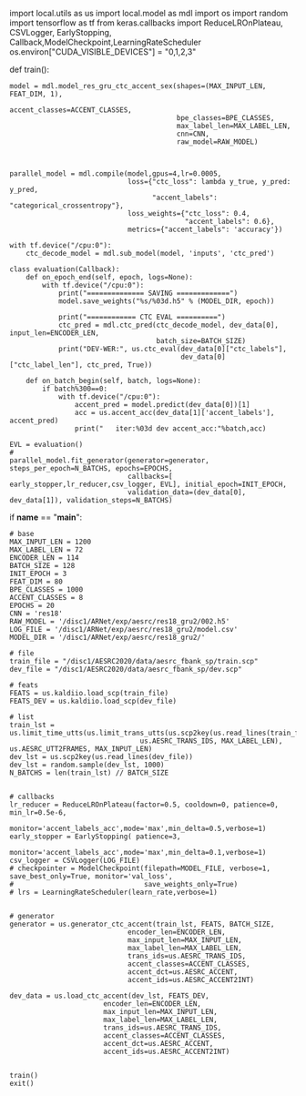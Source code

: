 import local.utils as us
import local.model as mdl
import os
import random
import tensorflow as tf
from keras.callbacks import ReduceLROnPlateau, CSVLogger, EarlyStopping, Callback,ModelCheckpoint,LearningRateScheduler
os.environ["CUDA_VISIBLE_DEVICES"] = "0,1,2,3"



def train():

    model = mdl.model_res_gru_ctc_accent_sex(shapes=(MAX_INPUT_LEN, FEAT_DIM, 1),
                                             accent_classes=ACCENT_CLASSES,
                                             bpe_classes=BPE_CLASSES,
                                             max_label_len=MAX_LABEL_LEN,
                                             cnn=CNN,
                                             raw_model=RAW_MODEL)



    parallel_model = mdl.compile(model,gpus=4,lr=0.0005,
                                 loss={"ctc_loss": lambda y_true, y_pred: y_pred,
                                       "accent_labels": "categorical_crossentropy"},
                                 loss_weights={"ctc_loss": 0.4,
                                               "accent_labels": 0.6},
                                 metrics={"accent_labels": 'accuracy'})

    with tf.device("/cpu:0"):
        ctc_decode_model = mdl.sub_model(model, 'inputs', 'ctc_pred')

    class evaluation(Callback):
        def on_epoch_end(self, epoch, logs=None):
            with tf.device("/cpu:0"):
                print("============== SAVING =============")
                model.save_weights("%s/%03d.h5" % (MODEL_DIR, epoch))

                print("============ CTC EVAL ==========")
                ctc_pred = mdl.ctc_pred(ctc_decode_model, dev_data[0], input_len=ENCODER_LEN,
                                        batch_size=BATCH_SIZE)
                print("DEV-WER:", us.ctc_eval(dev_data[0]["ctc_labels"],
                                              dev_data[0]["ctc_label_len"], ctc_pred, True))

        def on_batch_begin(self, batch, logs=None):
            if batch%300==0:
                with tf.device("/cpu:0"):
                    accent_pred = model.predict(dev_data[0])[1]
                    acc = us.accent_acc(dev_data[1]['accent_labels'], accent_pred)
                    print("   iter:%03d dev accent_acc:"%batch,acc)

    EVL = evaluation()
    #
    parallel_model.fit_generator(generator=generator, steps_per_epoch=N_BATCHS, epochs=EPOCHS,
                                 callbacks=[ early_stopper,lr_reducer,csv_logger, EVL], initial_epoch=INIT_EPOCH,
                                 validation_data=(dev_data[0], dev_data[1]), validation_steps=N_BATCHS)



if __name__ == "__main__":

    # base
    MAX_INPUT_LEN = 1200
    MAX_LABEL_LEN = 72
    ENCODER_LEN = 114
    BATCH_SIZE = 128
    INIT_EPOCH = 3
    FEAT_DIM = 80
    BPE_CLASSES = 1000
    ACCENT_CLASSES = 8
    EPOCHS = 20
    CNN = 'res18'
    RAW_MODEL = '/disc1/ARNet/exp/aesrc/res18_gru2/002.h5'
    LOG_FILE = '/disc1/ARNet/exp/aesrc/res18_gru2/model.csv'
    MODEL_DIR = '/disc1/ARNet/exp/aesrc/res18_gru2/'

    # file
    train_file = "/disc1/AESRC2020/data/aesrc_fbank_sp/train.scp"
    dev_file = "/disc1/AESRC2020/data/aesrc_fbank_sp/dev.scp"

    # feats
    FEATS = us.kaldiio.load_scp(train_file)
    FEATS_DEV = us.kaldiio.load_scp(dev_file)

    # list
    train_lst = us.limit_time_utts(us.limit_trans_utts(us.scp2key(us.read_lines(train_file)),
                                    us.AESRC_TRANS_IDS, MAX_LABEL_LEN), us.AESRC_UTT2FRAMES, MAX_INPUT_LEN)
    dev_lst = us.scp2key(us.read_lines(dev_file))
    dev_lst = random.sample(dev_lst, 1000)
    N_BATCHS = len(train_lst) // BATCH_SIZE


    # callbacks
    lr_reducer = ReduceLROnPlateau(factor=0.5, cooldown=0, patience=0, min_lr=0.5e-6,
                                   monitor='accent_labels_acc',mode='max',min_delta=0.5,verbose=1)
    early_stopper = EarlyStopping( patience=3,
                                   monitor='accent_labels_acc',mode='max',min_delta=0.1,verbose=1)
    csv_logger = CSVLogger(LOG_FILE)
    # checkpointer = ModelCheckpoint(filepath=MODEL_FILE, verbose=1, save_best_only=True, monitor='val_loss',
    #                                save_weights_only=True)
    # lrs = LearningRateScheduler(learn_rate,verbose=1)


    # generator
    generator = us.generator_ctc_accent(train_lst, FEATS, BATCH_SIZE,
                                 encoder_len=ENCODER_LEN,
                                 max_input_len=MAX_INPUT_LEN,
                                 max_label_len=MAX_LABEL_LEN,
                                 trans_ids=us.AESRC_TRANS_IDS,
                                 accent_classes=ACCENT_CLASSES,
                                 accent_dct=us.AESRC_ACCENT,
                                 accent_ids=us.AESRC_ACCENT2INT)

    dev_data = us.load_ctc_accent(dev_lst, FEATS_DEV,
                           encoder_len=ENCODER_LEN,
                           max_input_len=MAX_INPUT_LEN,
                           max_label_len=MAX_LABEL_LEN,
                           trans_ids=us.AESRC_TRANS_IDS,
                           accent_classes=ACCENT_CLASSES,
                           accent_dct=us.AESRC_ACCENT,
                           accent_ids=us.AESRC_ACCENT2INT)


    train()
    exit()


